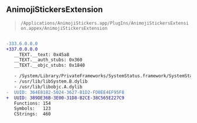 ## AnimojiStickersExtension

> `/Applications/AnimojiStickers.app/PlugIns/AnimojiStickersExtension.appex/AnimojiStickersExtension`

```diff

-333.6.0.0.0
+337.0.0.0.0
   __TEXT.__text: 0x45a8
   __TEXT.__auth_stubs: 0x360
   __TEXT.__objc_stubs: 0x1840

   - /System/Library/PrivateFrameworks/SystemStatus.framework/SystemStatus
   - /usr/lib/libSystem.B.dylib
   - /usr/lib/libobjc.A.dylib
-  UUID: 364E8182-5024-3627-B1D2-FD0EE4EF95F8
+  UUID: 389DE36B-3E00-31D8-B2CE-38C565E227C9
   Functions: 154
   Symbols:   123
   CStrings:  460

```
